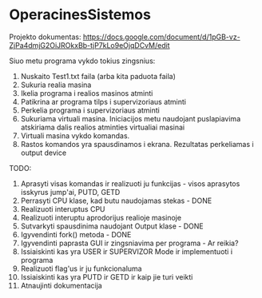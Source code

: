 # OperacinesSistemos

Projekto dokumentas:
https://docs.google.com/document/d/1pGB-vz-ZjPa4dmjG2OiJROkxBb-tjP7kLo9eOjqDCvM/edit


Siuo metu programa vykdo tokius zingsnius:
1. Nuskaito Test1.txt faila (arba kita paduota faila)
2. Sukuria realia masina
3. Ikelia programa i realios masinos atminti
4. Patikrina ar programa tilps i supervizoriaus atminti
5. Perkelia programa i supervizoriaus atminti
6. Sukuriama virtuali masina. Iniciacijos metu naudojant puslapiavima atskiriama dalis realios atminties virtualiai masinai
7. Virtuali masina vykdo komandas. 
8. Rastos komandos yra spausdinamos i ekrana. Rezultatas perkeliamas i output device



TODO:
1. Aprasyti visas komandas ir realizuoti ju funkcijas - visos aprasytos isskyrus jump'ai, PUTD, GETD
2. Perrasyti CPU klase, kad butu naudojamas stekas - DONE
3. Realizuoti interuptus CPU
4. Realizuoti interuptu aprodorijus realioje masinoje
5. Sutvarkyti spausdinima naudojant Output klase - DONE
6. Igyvendinti fork() metoda - DONE
7. Igyvendinti paprasta GUI ir zingsniavima per programa - Ar reikia?
8. Issiaiskinti kas yra USER ir SUPERVIZOR Mode ir implementuoti i programa
9. Realizuoti flag'us ir ju funkcionaluma
10. Issiaiskinti kas yra PUTD ir GETD ir kaip jie turi veikti
11. Atnaujinti dokumentacija